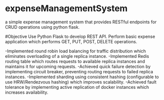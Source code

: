 # expenseManagementSystem

 a simple expense management system that provides RESTful endpoints for CRUD operations using python flask.

#Objective 
 Use Python Flask to develop REST API. Perform basic expense application which performs GET, PUT, POST, DELETE operations.
 
 -Implemented round robin load balancing for traffic distribution which eliminates overloading of a single replica instance.
 -Implemented Redis routing table which routes requests to available replica instances and maintains it for upcoming requests.
 -Achieved quick failure detection by implementing circuit breaker, preventing routing requests to failed replica instances.
 -Implemented sharding using consistent hashing (configurable to use HRW/Rendezvous hashing) which improves scalability.
 -Achieved fault tolerance by implementing active replication of docker instances which increases availability.

